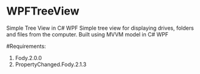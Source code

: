 # WPFTreeView
Simple Tree View in C# WPF
Simple tree view for displaying drives, folders and files from the computer. Built using MVVM model in C# WPF

#Requirements:
  1. Fody.2.0.0
  2. PropertyChanged.Fody.2.1.3
